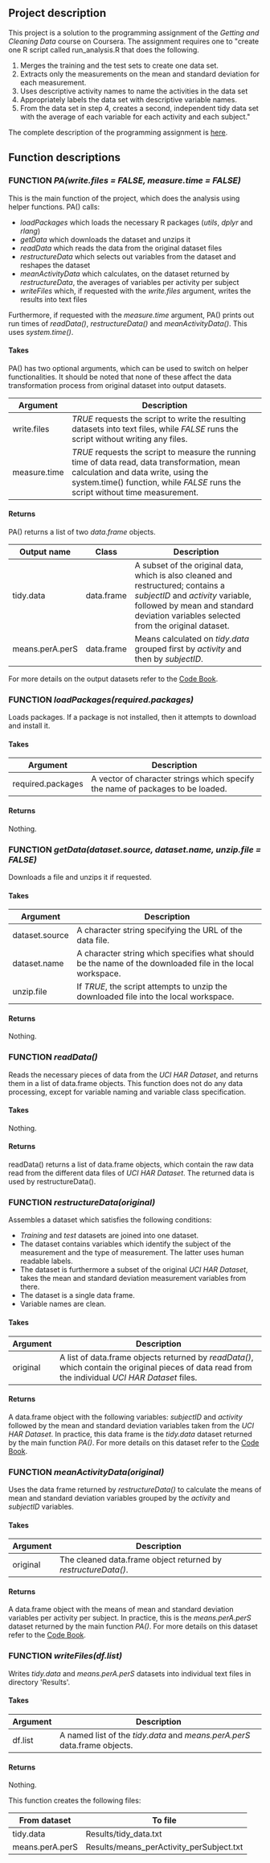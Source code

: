 ## Project description
This project is a solution to the programming assignment of the *Getting and Cleaning Data* course on Coursera. The assignment requires one to "create one R script called run_analysis.R that does the following.
1. Merges the training and the test sets to create one data set.
2. Extracts only the measurements on the mean and standard deviation for each measurement.
3. Uses descriptive activity names to name the activities in the data set
4. Appropriately labels the data set with descriptive variable names.
5. From the data set in step 4, creates a second, independent tidy data set with the average of each variable for each activity and each subject."

The complete description of the programming assignment is [here](https://www.coursera.org/learn/data-cleaning/peer/FIZtT/getting-and-cleaning-data-course-project).

## Function descriptions
### FUNCTION *PA(write.files = FALSE, measure.time = FALSE)*
This is the main function of the project, which does the analysis using helper functions. PA() calls:
- *loadPackages* which loads the necessary R packages (*utils*, *dplyr* and *rlang*)
- *getData* which downloads the dataset and unzips it
- *readData* which reads the data from the original dataset files
- *restructureData* which selects out variables from the dataset and reshapes the dataset
- *meanActivityData* which calculates, on the dataset returned by *restructureData*, the averages of variables per activity per subject
- *writeFiles* which, if requested with the *write.files* argument, writes the results into text files

Furthermore, if requested with the *measure.time* argument, PA() prints out run times of *readData()*, *restructureData()* and *meanActivityData()*. This uses *system.time()*.

#### Takes
PA() has two optional arguments, which can be used to switch on helper functionalities. It should be noted that none of these affect the data transformation process from original dataset into output datasets.

Argument | Description
--- | ---
write.files | *TRUE* requests the script to write the resulting datasets into text files, while *FALSE* runs the script without writing any files.
measure.time | *TRUE* requests the script to measure the running time of data read, data transformation, mean calculation and data write, using the system.time() function, while *FALSE* runs the script without time measurement.

#### Returns
PA() returns a list of two *data.frame* objects.

Output name | Class | Description
--- | --- | ---
tidy.data | data.frame | A subset of the original data, which is also cleaned and restructured; contains a *subjectID* and *activity* variable, followed by mean and standard deviation variables selected from the original dataset.
means.perA.perS | data.frame | Means calculated on *tidy.data* grouped first by *activity* and then by *subjectID*.

For more details on the output datasets refer to the [Code Book](https://github.com/uxexax/DS-getnclean/blob/master/CodeBook.md).

### FUNCTION *loadPackages(required.packages)*
Loads packages. If a package is not installed, then it attempts to download and install it.

#### Takes
Argument | Description
--- | ---
required.packages | A vector of character strings which specify the name of packages to be loaded.

#### Returns
Nothing.

### FUNCTION *getData(dataset.source, dataset.name, unzip.file = FALSE)*
Downloads a file and unzips it if requested.

#### Takes
Argument | Description
--- | ---
dataset.source | A character string specifying the URL of the data file.
dataset.name | A character string which specifies what should be the name of the downloaded file in the local workspace.
unzip.file | If *TRUE*, the script attempts to unzip the downloaded file into the local workspace.

#### Returns
Nothing.

### FUNCTION *readData()*
Reads the necessary pieces of data from the *UCI HAR Dataset*, and returns them in a list of data.frame objects. This function does not do any data processing, except for variable naming and variable class specification.

#### Takes
Nothing.

#### Returns
readData() returns a list of data.frame objects, which contain the raw data read from the different data files of *UCI HAR Dataset*. The returned data is used by restructureData().

### FUNCTION *restructureData(original)*
Assembles a dataset which satisfies the following conditions:
- *Training* and *test* datasets are joined into one dataset.
- The dataset contains variables which identify the subject of the measurement and the type of measurement. The latter uses human readable labels.
- The dataset is furthermore a subset of the original *UCI HAR Dataset*, takes the mean and standard deviation measurement variables from there.
- The dataset is a single data frame.
- Variable names are clean.

#### Takes
Argument | Description
--- | ---
original | A list of data.frame objects returned by *readData()*, which contain the original pieces of data read from the individual *UCI HAR Dataset* files.

#### Returns
A data.frame object with the following variables: *subjectID* and *activity* followed by the mean and standard deviation variables taken from the *UCI HAR Dataset*. In practice, this data frame is the *tidy.data* dataset returned by the main function *PA()*. For more details on this dataset refer to the [Code Book](https://github.com/uxexax/DS-getnclean/blob/master/CodeBook.md).

### FUNCTION *meanActivityData(original)*
Uses the data frame returned by *restructureData()* to calculate the means of mean and standard deviation variables grouped by the *activity* and *subjectID* variables.

#### Takes
Argument | Description
--- | ---
original | The cleaned data.frame object returned by *restructureData()*.

#### Returns
A data.frame object with the means of mean and standard deviation variables per activity per subject. In practice, this is the *means.perA.perS* dataset returned by the main function *PA()*. For more details on this dataset refer to the [Code Book](https://github.com/uxexax/DS-getnclean/blob/master/CodeBook.md).

### FUNCTION *writeFiles(df.list)*
Writes *tidy.data* and *means.perA.perS* datasets into individual text files in directory 'Results'.

#### Takes
Argument | Description
--- | ---
df.list | A named list of the *tidy.data* and *means.perA.perS* data.frame objects.

#### Returns
Nothing.

This function creates the following files:

From dataset | To file
--- | ---
tidy.data | Results/tidy_data.txt
means.perA.perS | Results/means_perActivity_perSubject.txt
